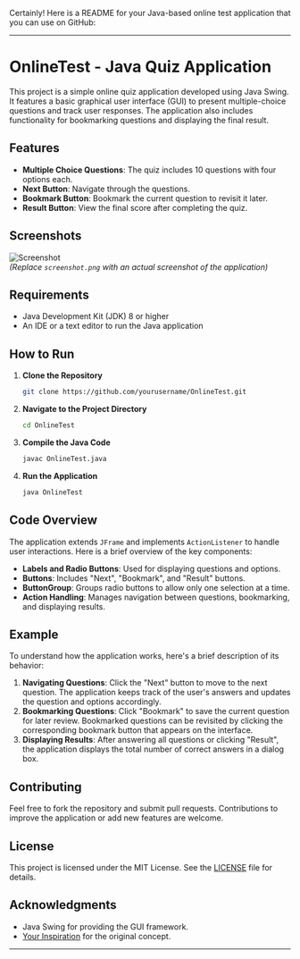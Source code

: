 Certainly! Here is a README for your Java-based online test application that you can use on GitHub:

---

# OnlineTest - Java Quiz Application

This project is a simple online quiz application developed using Java Swing. It features a basic graphical user interface (GUI) to present multiple-choice questions and track user responses. The application also includes functionality for bookmarking questions and displaying the final result.

## Features

- **Multiple Choice Questions**: The quiz includes 10 questions with four options each.
- **Next Button**: Navigate through the questions.
- **Bookmark Button**: Bookmark the current question to revisit it later.
- **Result Button**: View the final score after completing the quiz.

## Screenshots

![Screenshot](screenshot.png)  
*(Replace `screenshot.png` with an actual screenshot of the application)*

## Requirements

- Java Development Kit (JDK) 8 or higher
- An IDE or a text editor to run the Java application

## How to Run

1. **Clone the Repository**

   ```bash
   git clone https://github.com/yourusername/OnlineTest.git
   ```

2. **Navigate to the Project Directory**

   ```bash
   cd OnlineTest
   ```

3. **Compile the Java Code**

   ```bash
   javac OnlineTest.java
   ```

4. **Run the Application**

   ```bash
   java OnlineTest
   ```

## Code Overview

The application extends `JFrame` and implements `ActionListener` to handle user interactions. Here is a brief overview of the key components:

- **Labels and Radio Buttons**: Used for displaying questions and options.
- **Buttons**: Includes "Next", "Bookmark", and "Result" buttons.
- **ButtonGroup**: Groups radio buttons to allow only one selection at a time.
- **Action Handling**: Manages navigation between questions, bookmarking, and displaying results.

## Example

To understand how the application works, here's a brief description of its behavior:

1. **Navigating Questions**: Click the "Next" button to move to the next question. The application keeps track of the user's answers and updates the question and options accordingly.
2. **Bookmarking Questions**: Click "Bookmark" to save the current question for later review. Bookmarked questions can be revisited by clicking the corresponding bookmark button that appears on the interface.
3. **Displaying Results**: After answering all questions or clicking "Result", the application displays the total number of correct answers in a dialog box.

## Contributing

Feel free to fork the repository and submit pull requests. Contributions to improve the application or add new features are welcome.

## License

This project is licensed under the MIT License. See the [LICENSE](LICENSE) file for details.

## Acknowledgments

- Java Swing for providing the GUI framework.
- [Your Inspiration](https://example.com) for the original concept.

---
